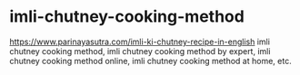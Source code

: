 # imli-chutney-cooking-method
https://www.parinayasutra.com/imli-ki-chutney-recipe-in-english imli chutney cooking method, imli chutney cooking method by expert, imli chutney cooking method online, imli chutney cooking method at home, etc.
